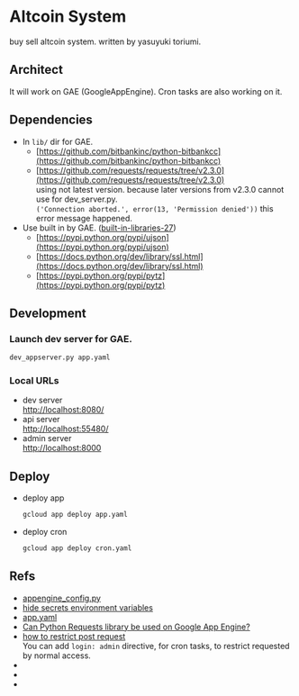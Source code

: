 # Altcoin System

buy sell altcoin system. written by yasuyuki toriumi.

## Architect

It will work on GAE (GoogleAppEngine).
Cron tasks are also working on it.

## Dependencies

- In `lib/` dir for GAE.
  - [https://github.com/bitbankinc/python-bitbankcc](https://github.com/bitbankinc/python-bitbankcc)
  - [https://github.com/requests/requests/tree/v2.3.0](https://github.com/requests/requests/tree/v2.3.0)  
    using not latest version. because later versions from v2.3.0 cannot use for dev_server.py.  
    `('Connection aborted.', error(13, 'Permission denied'))` this error message happened.  
- Use built in by GAE. ([built-in-libraries-27](https://cloud.google.com/appengine/docs/standard/python/tools/built-in-libraries-27))
  - [https://pypi.python.org/pypi/ujson](https://pypi.python.org/pypi/ujson)
  - [https://docs.python.org/dev/library/ssl.html](https://docs.python.org/dev/library/ssl.html)
  - [https://pypi.python.org/pypi/pytz](https://pypi.python.org/pypi/pytz)  

## Development

### Launch dev server for GAE.

```py
dev_appserver.py app.yaml
```

### Local URLs

- dev server  
  [http://localhost:8080/](http://localhost:8080/)
- api server  
  [http://localhost:55480/](http://localhost:55480/)
- admin server   
  [http://localhost:8000](http://localhost:8000)

## Deploy

- deploy app
  ```sh
  gcloud app deploy app.yaml
  ```
- deploy cron
  ```sh
  gcloud app deploy cron.yaml
  ```

## Refs

- [appengine_config.py](https://cloud.google.com/appengine/docs/standard/python/tools/appengineconfig?hl=ja)
- [hide secrets environment variables](https://groups.google.com/forum/#!topic/google-appengine/MnEjnYFUMkg)
- [app.yaml](https://cloud.google.com/appengine/docs/standard/python/config/appref)
- [Can Python Requests library be used on Google App Engine?](https://stackoverflow.com/questions/9604799/can-python-requests-library-be-used-on-google-app-engine/28544823)
- [how to restrict post request](https://cloud.google.com/appengine/docs/standard/python/config/appref#handlers_login)    
  You can add `login: admin` directive, for cron tasks, to restrict requested by normal access.
- []()
- []()
- []()
